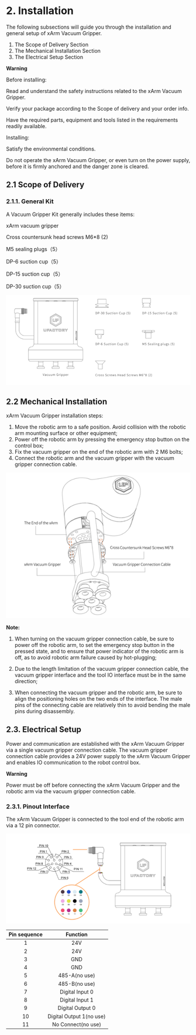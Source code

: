 ﻿


# 2. Installation

The following subsections will guide you through the installation and general setup of xArm Vacuum Gripper.

1) The Scope of Delivery Section
1) The Mechanical Installation Section
1) The Electrical Setup Section

**Warning**

Before installing:

Read and understand the safety instructions related to the xArm Vacuum Gripper.

Verify your package according to the Scope of delivery and your order info.

Have the required parts, equipment and tools listed in the requirements readily available.

Installing:

Satisfy the environmental conditions.

Do not operate the xArm Vacuum Gripper, or even turn on the power supply, before it is firmly anchored and the danger zone is cleared.

## 2.1 **Scope of Delivery**
### **2.1.1. General Kit**
A Vacuum Gripper Kit generally includes these items:

xArm vacuum gripper

Cross countersunk head screws M6\*8 (2)

M5 sealing plugs（5）

DP-6 suction cup（5）

DP-15 suction cup（5）

DP-30 suction cup（5）

![](assets/img_1.png)


## 2.2 **Mechanical Installation**

xArm Vacuum Gripper installation steps:

1. Move the robotic arm to a safe position. Avoid collision with the robotic arm mounting surface or other equipment; 
2. Power off the robotic arm by pressing the emergency stop button on the control box;
3. Fix the vacuum gripper on the end of the robotic arm with 2 M6 bolts; 
4. Connect the robotic arm and the vacuum gripper with the vacuum gripper connection cable.

![](assets/img_2.png)

**Note:**

1. When turning on the vacuum gripper connection cable, be sure to power off the robotic arm, to set the emergency stop button in the pressed state, and to ensure that power indicator of the robotic arm is off, as to avoid robotic arm failure caused by hot-plugging; 

2. Due to the length limitation of the vacuum gripper connection cable, the vacuum gripper interface and the tool IO interface must be in the same direction;

3. When connecting the vacuum gripper and the robotic arm, be sure to align the positioning holes on the two ends of the interface. The male pins of the connecting cable are relatively thin to avoid bending the male pins during disassembly.

## **2.3.  Electrical Setup**
Power and communication are established with the xArm Vacuum Gripper via a single vacuum gripper connection cable. The vacuum gripper connection cable provides a 24V power supply to the xArm Vacuum Gripper and enables IO communication to the robot control box. 

**Warning**

Power must be off before connecting the xArm Vacuum Gripper and the robotic arm via the vacuum gripper connection cable.

### **2.3.1.  Pinout Interface**
The xArm Vacuum Gripper is connected to the tool end of the robotic arm via a 12 pin connector.

![](assets/img_3.png)


|Pin sequence|Function|
| :-: | :-: |
|1|24V|
|2|24V|
|3|GND|
|4|GND|
|5|485-A(no use)|
|6|485-B(no use)|
|7|Digital Input 0|
|8|Digital Input 1|
|9|Digital Output 0|
|10|Digital Output 1(no use)|
|11|No Connect(no use)|



